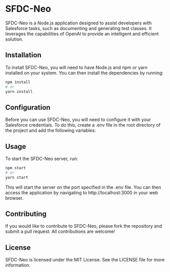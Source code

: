 # SFDC-Neo

SFDC-Neo is a Node.js application designed to assist developers with Salesforce tasks, such as documenting and generating test classes. It leverages the capabilities of OpenAI to provide an intelligent and efficient solution.

## Installation

To install SFDC-Neo, you will need to have Node.js and npm or yarn installed on your system. You can then install the dependencies by running:

```bash
npm install
# or
yarn install
```


## Configuration
Before you can use SFDC-Neo, you will need to configure it with your Salesforce credentials. To do this, create a .env file in the root directory of the project and add the following variables:

## Usage
To start the SFDC-Neo server, run:


```bash
npm start
# or
yarn start
```

This will start the server on the port specified in the .env file. You can then access the application by navigating to http://localhost:3000 in your web browser.

## Contributing
If you would like to contribute to SFDC-Neo, please fork the repository and submit a pull request. All contributions are welcome!

## License
SFDC-Neo is licensed under the MIT License. See the LICENSE file for more information.